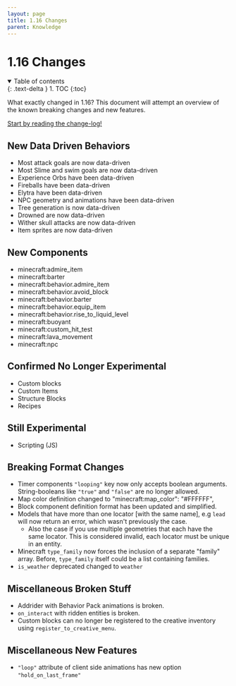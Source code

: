```yaml
---
layout: page
title: 1.16 Changes
parent: Knowledge
---
```


# 1.16 Changes

<details id="toc" open markdown="block">
  <summary>
    Table of contents
  </summary>
  {: .text-delta }
1. TOC
{:toc}
</details>

What exactly changed in 1.16? This document will attempt an overview of the known breaking changes and new features.

[Start by reading the change-log!](https://feedback.minecraft.net/hc/en-us/articles/360044928311-Minecraft-Nether-Update-1-16-0-Bedrock-)

## New Data Driven Behaviors
 - Most attack goals are now data-driven
 - Most Slime and swim goals are now data-driven
 - Experience Orbs have been data-driven
 - Fireballs have been data-driven
 - Elytra have been data-driven
 - NPC geometry and animations have been data-driven
 - Tree generation is now data-driven
 - Drowned are now data-driven
 - Wither skull attacks are now data-driven
 - Item sprites are now data-driven

## New Components
 - minecraft:admire_item
 - minecraft:barter
 - minecraft:behavior.admire_item
 - minecraft:behavior.avoid_block
 - minecraft:behavior.barter
 - minecraft:behavior.equip_item
 - minecraft:behavior.rise_to_liquid_level
 - minecraft:buoyant
 - minecraft:custom_hit_test
 - minecraft:lava_movement
 - minecraft:npc

## Confirmed No Longer Experimental
 - Custom blocks
 - Custom Items
 - Structure Blocks
 - Recipes

## Still Experimental
 - Scripting (JS)

## Breaking Format Changes

 - Timer components `"looping"` key now only accepts boolean arguments. String-booleans like `"true"` and `"false"` are no longer allowed.
 - Map color definition changed to "minecraft:map_color": "#FFFFFF",
 - Block component definition format has been updated and simplified.
 - Models that have more than one locator [with the same name], e.g `lead` will now return an error, which wasn't previously the case.
    - Also the case if you use multiple geometries that each have the same locator. This is considered invalid, each locator must be unique in an entity.
 - Minecraft `type_family` now forces the inclusion of a separate "family" array. Before, `type_family` itself could be a list containing families.
 - `is_weather` deprecated changed to `weather`

## Miscellaneous Broken Stuff
 - Addrider with Behavior Pack animations is broken.
 - `on_interact` with ridden entities is broken.
 - Custom blocks can no longer be registered to the creative inventory using `register_to_creative_menu`.

## Miscellaneous New Features
 - `"loop"` attribute of client side animations has new option `"hold_on_last_frame"`
